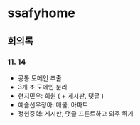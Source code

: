 # ssafyhome

## 회의록  
### 11. 14  
- 공통 도메인 추출  
- 3개 조 도메인 분리  
- 현지민우: 회원 ( + 게시판, 댓글 )  
- 예슬선우정아: 매물, 아파트
- 정현중혁: ~~게시판, 댓글~~  프론트하고 외주 뛰기
